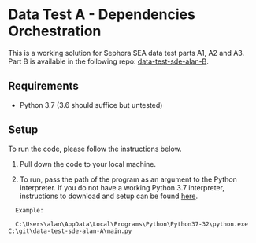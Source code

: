 # Data Test A - Dependencies Orchestration

This is a working solution for Sephora SEA data test parts A1, A2 and A3. Part B is available in the following repo: [data-test-sde-alan-B](https://github.com/emailayuen/data-test-sde-alan-B).

## Requirements

* Python 3.7 (3.6 should suffice but untested)

## Setup

To run the code, please follow the instructions below.

  1. Pull down the code to your local machine.
  
  2. To run, pass the path of the program as an argument to the Python interpreter. If you do not have a working Python 3.7 interpreter, instructions to download and setup can be found [here](https://www.python.org/downloads/).

```
  Example:
  
  C:\Users\alan\AppData\Local\Programs\Python\Python37-32\python.exe C:\git\data-test-sde-alan-A\main.py
  
  ```
